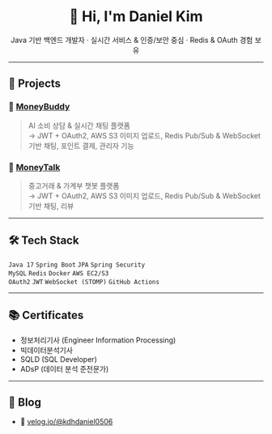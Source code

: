 <h1 align="center">👋 Hi, I'm Daniel Kim</h1>
<p align="center">
  Java 기반 백엔드 개발자 · 실시간 서비스 & 인증/보안 중심 · Redis & OAuth 경험 보유
</p>

---

## 💼 Projects

### 🧠 [MoneyBuddy]([https://github.com/DoHyunDaniel/moneybuddy](https://github.com/MoneyBuddyTeam/BE))
> AI 소비 상담 & 실시간 채팅 플랫폼  
→ JWT + OAuth2, AWS S3 이미지 업로드, Redis Pub/Sub & WebSocket 기반 채팅, 포인트 결제, 관리자 기능

### 💬 [MoneyTalk](https://github.com/DoHyunDaniel/moneytalk)
> 중고거래 & 가계부 챗봇 플랫폼  
→ JWT + OAuth2, AWS S3 이미지 업로드, Redis Pub/Sub & WebSocket 기반 채팅, 리뷰

---

## 🛠 Tech Stack

`Java 17` `Spring Boot` `JPA` `Spring Security`  
`MySQL` `Redis` `Docker` `AWS EC2/S3`  
`OAuth2` `JWT` `WebSocket (STOMP)` `GitHub Actions`

---

## 📚 Certificates

- 정보처리기사 (Engineer Information Processing)  
- 빅데이터분석기사
- SQLD (SQL Developer)  
- ADsP (데이터 분석 준전문가)  

---

## 📝 Blog

- 📘 [velog.io/@kdhdaniel0506](https://velog.io/@kdhdaniel0506)
